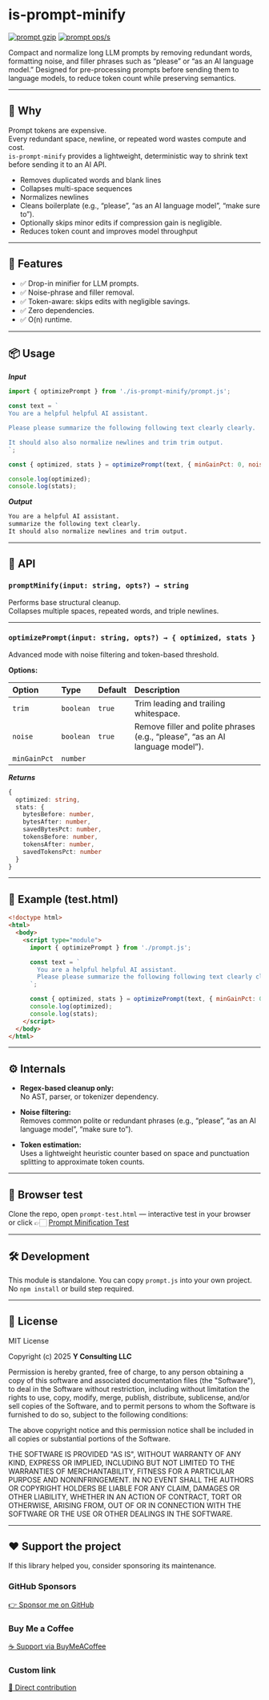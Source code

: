 # is-prompt-minify

[![prompt gzip](https://img.shields.io/endpoint?url=https://raw.githubusercontent.com/yvancg/optimizers/main/metrics/prompt.js.json)](./metrics/prompt.js.json)
[![prompt ops/s](https://img.shields.io/endpoint?url=https://raw.githubusercontent.com/yvancg/optimizers/main/bench/prompt.json)](./bench/prompt.json)

Compact and normalize long LLM prompts by removing redundant words, formatting noise, and filler phrases such as “please” or “as an AI language model.”
Designed for pre-processing prompts before sending them to language models, to reduce token count while preserving semantics.

---

## 🚀 Why

Prompt tokens are expensive.  
Every redundant space, newline, or repeated word wastes compute and cost.  
`is-prompt-minify` provides a lightweight, deterministic way to shrink text before sending it to an AI API.

- Removes duplicated words and blank lines  
- Collapses multi-space sequences  
- Normalizes newlines  
- Cleans boilerplate (e.g., “please”, “as an AI language model”, “make sure to”).
- Optionally skips minor edits if compression gain is negligible.
- Reduces token count and improves model throughput

---

## 🌟 Features

- ✅ Drop-in minifier for LLM prompts.
- ✅ Noise-phrase and filler removal.
- ✅ Token-aware: skips edits with negligible savings.
- ✅ Zero dependencies.
- ✅ O(n) runtime.

---

## 📦 Usage

***Input***
```js
import { optimizePrompt } from './is-prompt-minify/prompt.js';

const text = `
You are a helpful helpful AI assistant.

Please please summarize the following following text clearly clearly.

It should also also normalize newlines and trim trim output.
`;

const { optimized, stats } = optimizePrompt(text, { minGainPct: 0, noise: true });

console.log(optimized);
console.log(stats);
```

***Output***
```txt
You are a helpful AI assistant.
summarize the following text clearly.
It should also normalize newlines and trim output.
```

---

## 🧠 API

### `promptMinify(input: string, opts?) → string`
Performs base structural cleanup.  
Collapses multiple spaces, repeated words, and triple newlines.

---

### `optimizePrompt(input: string, opts?) → { optimized, stats }`
Advanced mode with noise filtering and token-based threshold.

**Options:**

| Option | Type | Default | Description |
|:--------|:------|:----------|:-------------|
| `trim` | `boolean` | `true` | Trim leading and trailing whitespace. |
| `noise` | `boolean` | `true` | Remove filler and polite phrases (e.g., “please”, “as an AI language model”). |
| `minGainPct` | `number` |

***Returns***
```ts
{
  optimized: string,
  stats: {
    bytesBefore: number,
    bytesAfter: number,
    savedBytesPct: number,
    tokensBefore: number,
    tokensAfter: number,
    savedTokensPct: number
  }
}
```

---

## 🧪 Example (test.html)

```html
<!doctype html>
<html>
  <body>
    <script type="module">
      import { optimizePrompt } from './prompt.js';

      const text = `
        You are a helpful helpful AI assistant.
        Please please summarize the following following text clearly clearly.
      `;

      const { optimized, stats } = optimizePrompt(text, { minGainPct: 0 });
      console.log(optimized);
      console.log(stats);
    </script>
  </body>
</html>
```

---

## ⚙️ Internals

- **Regex-based cleanup only:**  
  No AST, parser, or tokenizer dependency.

- **Noise filtering:**  
  Removes common polite or redundant phrases (e.g., “please”, “as an AI language model”, “make sure to”).

- **Token estimation:**  
  Uses a lightweight heuristic counter based on space and punctuation splitting to approximate token counts.

---

## 🧪 Browser test

Clone the repo, open `prompt-test.html` — interactive test in your browser  
or click 👉🏻 [Prompt Minification Test](https://yvancg.github.io/optimizers/is-prompt-minify/prompt-test.html)

---

## 🛠 Development

This module is standalone. You can copy `prompt.js` into your own project.  
No `npm install` or build step required.

---

## 🪪 License

MIT License  

Copyright (c) 2025 **Y Consulting LLC**

Permission is hereby granted, free of charge, to any person obtaining a copy
of this software and associated documentation files (the "Software"), to deal
in the Software without restriction, including without limitation the rights
to use, copy, modify, merge, publish, distribute, sublicense, and/or sell
copies of the Software, and to permit persons to whom the Software is
furnished to do so, subject to the following conditions:

The above copyright notice and this permission notice shall be included in
all copies or substantial portions of the Software.

THE SOFTWARE IS PROVIDED "AS IS", WITHOUT WARRANTY OF ANY KIND, EXPRESS OR
IMPLIED, INCLUDING BUT NOT LIMITED TO THE WARRANTIES OF MERCHANTABILITY,
FITNESS FOR A PARTICULAR PURPOSE AND NONINFRINGEMENT. IN NO EVENT SHALL THE
AUTHORS OR COPYRIGHT HOLDERS BE LIABLE FOR ANY CLAIM, DAMAGES OR OTHER
LIABILITY, WHETHER IN AN ACTION OF CONTRACT, TORT OR OTHERWISE, ARISING FROM,
OUT OF OR IN CONNECTION WITH THE SOFTWARE OR THE USE OR OTHER DEALINGS IN
THE SOFTWARE.

---

## ❤️ Support the project

If this library helped you, consider sponsoring its maintenance.

### GitHub Sponsors

[👉 Sponsor me on GitHub](https://github.com/sponsors/yvancg)

### Buy Me a Coffee

[☕ Support via BuyMeACoffee](https://buymeacoffee.com/yconsulting)

### Custom link
[💸 Direct contribution](https://wise.com/pay/me/yvanc7)
